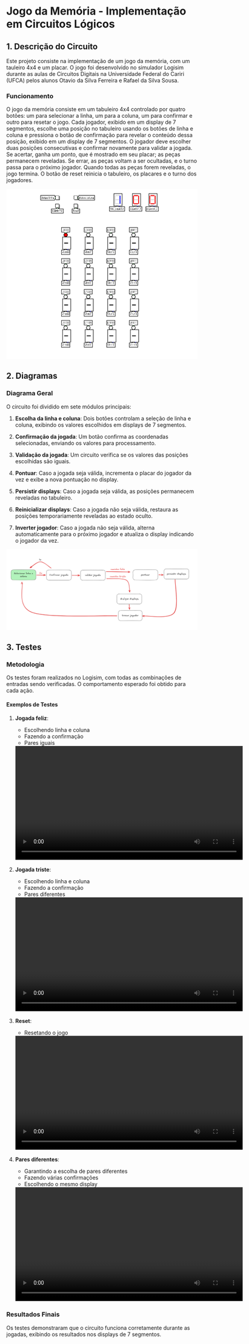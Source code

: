 # Jogo da Memória - Implementação em Circuitos Lógicos

## 1. Descrição do Circuito

Este projeto consiste na implementação de um jogo da memória, com um tauleiro 4x4 e um placar. O jogo foi desenvolvido no simulador Logisim durante as aulas de Circuitos Digitais na Universidade Federal do Cariri (UFCA) pelos alunos Otavio da Silva Ferreira e Rafael da Silva Sousa.

### Funcionamento
O jogo da memória consiste em um tabuleiro 4x4 controlado por quatro botões: um para selecionar a linha, um para a coluna, um para confirmar e outro para resetar o jogo. Cada jogador, exibido em um display de 7 segmentos, escolhe uma posição no tabuleiro usando os botões de linha e coluna e pressiona o botão de confirmação para revelar o conteúdo dessa posição, exibido em um display de 7 segmentos. O jogador deve escolher duas posições consecutivas e confirmar novamente para validar a jogada. Se acertar, ganha um ponto, que é mostrado em seu placar; as peças permanecem reveladas. Se errar, as peças voltam a ser ocultadas, e o turno passa para o próximo jogador. Quando todas as peças forem reveladas, o jogo termina. O botão de reset reinicia o tabuleiro, os placares e o turno dos jogadores. 

![Visão geral do circuito](imagens/geral.png)

## 2. Diagramas

### Diagrama Geral

O circuito foi dividido em sete módulos principais:

1. **Escolha da linha e coluna**: Dois botões controlam a seleção de linha e coluna, exibindo os valores escolhidos em displays de 7 segmentos.  

2. **Confirmação da jogada**: Um botão confirma as coordenadas selecionadas, enviando os valores para processamento.  

3. **Validação da jogada**: Um circuito verifica se os valores das posições escolhidas são iguais.  

4. **Pontuar**: Caso a jogada seja válida, incrementa o placar do jogador da vez e exibe a nova pontuação no display.  

5. **Persistir displays**: Caso a jogada seja válida, as posições permanecem reveladas no tabuleiro.  

6. **Reinicializar displays**: Caso a jogada não seja válida, restaura as posições temporariamente reveladas ao estado oculto.  

7. **Inverter jogador**: Caso a jogada não seja válida, alterna automaticamente para o próximo jogador e atualiza o display indicando o jogador da vez.

![Diagrama Geral](imagens/diagrama.png)

## 3. Testes

### Metodologia

Os testes foram realizados no Logisim, com todas as combinações de entradas sendo verificadas. O comportamento esperado foi obtido para cada ação.

#### Exemplos de Testes

1. **Jogada feliz**:
   - Escolhendo linha e coluna
   - Fazendo a confirmação
   - Pares iguais
   
   <video width="600" controls>
    <source src="imagens/jogada_feliz.webm" type="video/webm">
    Seu navegador não suporta a exibição de vídeos.
   </video>

2. **Jogada triste**:
   - Escolhendo linha e coluna
   - Fazendo a confirmação
   - Pares diferentes

   <video width="600" controls>
    <source src="imagens/jogada_triste.webm" type="video/webm">
    Seu navegador não suporta a exibição de vídeos.
   </video>

3. **Reset**:
   - Resetando o jogo

   <video width="600" controls>
    <source src="imagens/reset.webm" type="video/webm">
    Seu navegador não suporta a exibição de vídeos.
   </video>

4. **Pares diferentes**:
   - Garantindo a escolha de pares diferentes
   - Fazendo várias confirmações
   - Escolhendo o mesmo display

   <video width="600" controls>
    <source src="imagens/posicoes_diferentes.webm" type="video/webm">
    Seu navegador não suporta a exibição de vídeos.
   </video>

### Resultados Finais

Os testes demonstraram que o circuito funciona corretamente durante as jogadas, exibindo os resultados nos displays de 7 segmentos.
